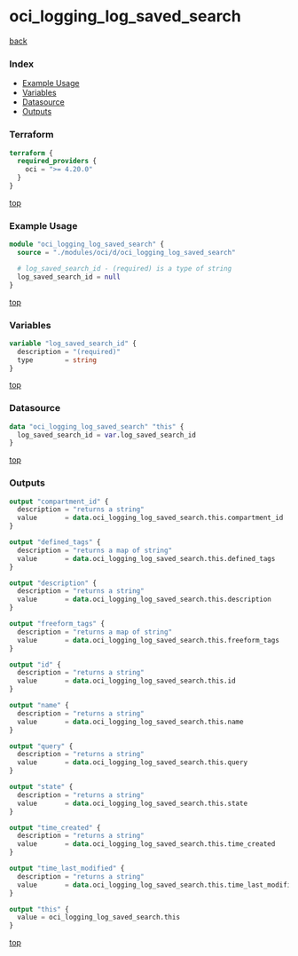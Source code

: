 # oci_logging_log_saved_search

[back](../oci.md)

### Index

- [Example Usage](#example-usage)
- [Variables](#variables)
- [Datasource](#datasource)
- [Outputs](#outputs)

### Terraform

```terraform
terraform {
  required_providers {
    oci = ">= 4.20.0"
  }
}
```

[top](#index)

### Example Usage

```terraform
module "oci_logging_log_saved_search" {
  source = "./modules/oci/d/oci_logging_log_saved_search"

  # log_saved_search_id - (required) is a type of string
  log_saved_search_id = null
}
```

[top](#index)

### Variables

```terraform
variable "log_saved_search_id" {
  description = "(required)"
  type        = string
}
```

[top](#index)

### Datasource

```terraform
data "oci_logging_log_saved_search" "this" {
  log_saved_search_id = var.log_saved_search_id
}
```

[top](#index)

### Outputs

```terraform
output "compartment_id" {
  description = "returns a string"
  value       = data.oci_logging_log_saved_search.this.compartment_id
}

output "defined_tags" {
  description = "returns a map of string"
  value       = data.oci_logging_log_saved_search.this.defined_tags
}

output "description" {
  description = "returns a string"
  value       = data.oci_logging_log_saved_search.this.description
}

output "freeform_tags" {
  description = "returns a map of string"
  value       = data.oci_logging_log_saved_search.this.freeform_tags
}

output "id" {
  description = "returns a string"
  value       = data.oci_logging_log_saved_search.this.id
}

output "name" {
  description = "returns a string"
  value       = data.oci_logging_log_saved_search.this.name
}

output "query" {
  description = "returns a string"
  value       = data.oci_logging_log_saved_search.this.query
}

output "state" {
  description = "returns a string"
  value       = data.oci_logging_log_saved_search.this.state
}

output "time_created" {
  description = "returns a string"
  value       = data.oci_logging_log_saved_search.this.time_created
}

output "time_last_modified" {
  description = "returns a string"
  value       = data.oci_logging_log_saved_search.this.time_last_modified
}

output "this" {
  value = oci_logging_log_saved_search.this
}
```

[top](#index)